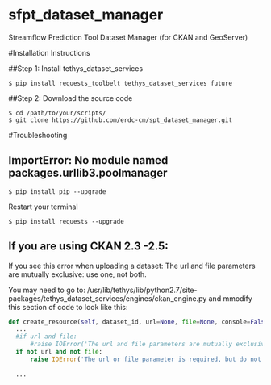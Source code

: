 # sfpt_dataset_manager
Streamflow Prediction Tool Dataset Manager (for CKAN and GeoServer)

#Installation Instructions

##Step 1: Install tethys_dataset_services
```
$ pip install requests_toolbelt tethys_dataset_services future
```
##Step 2: Download the source code
```
$ cd /path/to/your/scripts/
$ git clone https://github.com/erdc-cm/spt_dataset_manager.git
```

#Troubleshooting
## ImportError: No module named packages.urllib3.poolmanager
```
$ pip install pip --upgrade
```
Restart your terminal
```
$ pip install requests --upgrade
```
## If you are using CKAN 2.3 -2.5:
If you see this error when uploading a dataset: The url and file parameters are mutually exclusive: use one, not both.

You may need to go to: /usr/lib/tethys/lib/python2.7/site-packages/tethys_dataset_services/engines/ckan_engine.py
and mmodify this section of code to look like this:
```python
def create_resource(self, dataset_id, url=None, file=None, console=False, **kwargs):
  ...
  #if url and file:
      #raise IOError('The url and file parameters are mutually exclusive: use one, not both.')
  if not url and not file:
      raise IOError('The url or file parameter is required, but do not use both.')
      
  ...


```
